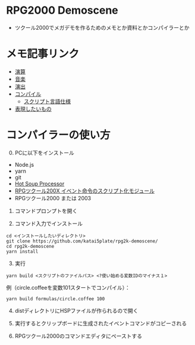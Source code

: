 # RPG2000 Demoscene
- ツクール2000でメガデモを作るためのメモとか資料とかコンパイラーとか

# メモ記事リンク
- [演算](math.md)
- [音楽](midi.md)
- [演出](effect.md)
- [コンパイル](conv.md)
  - [スクリプト言語仕様](script.md)
- [表現したいもの](wanna.md)

# コンパイラーの使い方
0. PCに以下をインストール
- Node.js
- yarn
- git
- [Hot Soup Processor](http://hsp.tv/idman/download.html)
- [RPGツクール200X イベント命令のスクリプト化モジュール](http://www.geocities.jp/orreiclan/content/work/work.html?file=rpgfunc_1_02&type=hsp)
- RPGツクール2000 または 2003

1. コマンドプロンプトを開く

2. コマンド入力でインストール
```shell
cd <インストールしたいディレクトリ>
git clone https://github.com/katai5plate/rpg2k-demoscene/
cd rpg2k-demoscene
yarn install
```

3. 実行
```shell
yarn build <スクリプトのファイルパス> <?使い始める変数IDのマイナス１>
```
例（circle.coffeeを変数101スタートでコンパイル）：
```shell
yarn build formulas/circle.coffee 100
```

4. distディレクトリにHSPファイルが作られるので開く

5. 実行するとクリップボードに生成されたイベントコマンドがコピーされる

6. RPGツクール2000のコマンドエディタにペーストする
